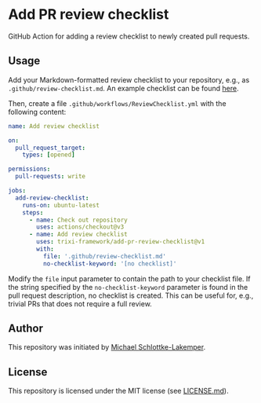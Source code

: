 # Add PR review checklist
GitHub Action for adding a review checklist to newly created pull requests.

## Usage

Add your Markdown-formatted review checklist to your repository, e.g., as
`.github/review-checklist.md`. An example checklist can be found
[here](example-review-checklist.md).

Then, create a file `.github/workflows/ReviewChecklist.yml` with the following content:
```yml
name: Add review checklist

on:
  pull_request_target:
    types: [opened]

permissions:
  pull-requests: write

jobs:
  add-review-checklist:
    runs-on: ubuntu-latest
    steps:
      - name: Check out repository
        uses: actions/checkout@v3
      - name: Add review checklist
        uses: trixi-framework/add-pr-review-checklist@v1
        with:
          file: '.github/review-checklist.md'
          no-checklist-keyword: '[no checklist]'
```

Modify the `file` input parameter to contain the path to your checklist file. If the string
specified by the `no-checklist-keyword` parameter is found in the pull request description,
no checklist is created. This can be useful for, e.g., trivial PRs that does not
require a full review.

## Author
This repository was initiated by [Michael Schlottke-Lakemper](https://lakemper.eu).

## License
This repository is licensed under the MIT license (see [LICENSE.md](LICENSE.md)).